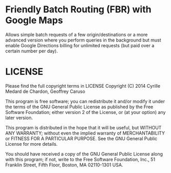 Friendly Batch Routing (FBR) with Google Maps
===
Allows simple batch requests of a few origin/destinations or a more advanced version where you perform queries in the background but must enable Google Directions billing for unlimited requests (but paid over a certain number per day).

LICENSE
===

Please find the full copyright terms in LICENSE
Copyright (C) 2014 Cyrille Medard de Chardon, Geoffrey Caruso

This program is free software; you can redistribute it and/or modify
it under the terms of the GNU General Public License as published by
the Free Software Foundation; either version 2 of the License, or
(at your option) any later version.

This program is distributed in the hope that it will be useful,
but WITHOUT ANY WARRANTY; without even the implied warranty of
MERCHANTABILITY or FITNESS FOR A PARTICULAR PURPOSE.  See the
GNU General Public License for more details.

You should have received a copy of the GNU General Public License along
with this program; if not, write to the Free Software Foundation, Inc.,
51 Franklin Street, Fifth Floor, Boston, MA 02110-1301 USA.
